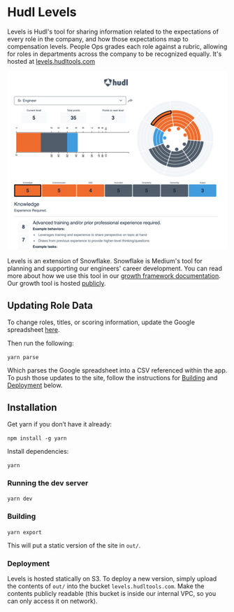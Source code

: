 # Hudl Levels

Levels is Hudl's tool for sharing information related to the expectations of every role in the company, and how those expectations map to compensation levels. People Ops grades each role against a rubric, allowing for roles in departments across the company to be recognized equally. It's hosted at [levels.hudltools.com](http://levels.hudltools.com)

![Screenshot of Hudl Levels](./hudl-levels-screenshot.png)

Levels is an extension of Snowflake. Snowflake is Medium's tool for planning and supporting our engineers' career development. You can read more
about how we use this tool in our [growth framework documentation](https://medium.com/s/engineering-growth-framework).
Our growth tool is hosted [publicly](https://snowflake.medium.com).

## Updating Role Data

To change roles, titles, or scoring information, update the Google spreadsheet [here](https://docs.google.com/spreadsheets/d/1mbJKER-z0wxtRn_2VQ2rsYmWyGFVsLyd4rte0ZtVgiI/edit?usp=sharing).

Then run the following:

`yarn parse`

Which parses the Google spreadsheet into a CSV referenced within the app. To push those updates to the site, follow the instructions for [Building](#Building) and [Deployment](#Deployment) below.

## Installation

Get yarn if you don’t have it already:

`npm install -g yarn`

Install dependencies:

`yarn`

### Running the dev server

`yarn dev`

### Building

`yarn export`

This will put a static version of the site in `out/`.

### Deployment

Levels is hosted statically on S3. To deploy a new version, simply upload the contents of `out/` into the bucket `levels.hudltools.com`. Make the contents publicly readable (this bucket is inside our internal VPC, so you can only access it on network).
